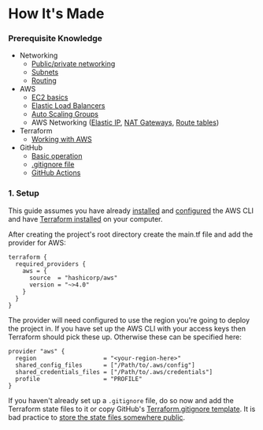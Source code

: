 # How It's Made

### Prerequisite Knowledge

- Networking
    - [Public/private networking](https://simple.wikipedia.org/wiki/IP_address)
    - [Subnets](https://www.dummies.com/article/technology/information-technology/networking/general-networking/network-administration-subnet-basics-184551/)
    - [Routing](https://www.dummies.com/article/technology/information-technology/networking/general-networking/network-basics-routers-185331/)
- AWS
    - [EC2 basics](https://docs.aws.amazon.com/AWSEC2/latest/UserGuide/concepts.html)
    - [Elastic Load Balancers](https://docs.aws.amazon.com/elasticloadbalancing/latest/userguide/what-is-load-balancing.html)
    - [Auto Scaling Groups](https://docs.aws.amazon.com/autoscaling/ec2/userguide/auto-scaling-groups.html)
    - AWS Networking ([Elastic IP](https://docs.aws.amazon.com/AWSEC2/latest/UserGuide/elastic-ip-addresses-eip.html), [NAT Gateways](https://docs.aws.amazon.com/vpc/latest/userguide/vpc-nat-gateway.html), [Route tables](https://docs.aws.amazon.com/vpc/latest/userguide/VPC_Route_Tables.html))
- Terraform
    - [Working with AWS](https://developer.hashicorp.com/terraform/tutorials/aws-get-started)
- GitHub
    - [Basic operation](https://docs.github.com/en/get-started/quickstart/hello-world)
    - [.gitignore file](https://docs.github.com/en/get-started/getting-started-with-git/ignoring-files)
    - [GitHub Actions](https://docs.github.com/en/actions/learn-github-actions/understanding-github-actions)

### 1. Setup

This guide assumes you have already [installed](https://docs.aws.amazon.com/cli/latest/userguide/getting-started-install.html) and [configured](https://docs.aws.amazon.com/cli/latest/userguide/cli-chap-configure.htm) the AWS CLI and have [Terraform installed](https://developer.hashicorp.com/terraform/tutorials/aws-get-started/install-cli) on your computer.

After creating the project's root directory create the main.tf file and add the provider for AWS:

```hcl
terraform {
  required_providers {
    aws = {
      source  = "hashicorp/aws"
      version = "~>4.0"
    }
  }
}
```

The provider will need configured to use the region you're going to deploy the project in. If you have set up the AWS CLI with your access keys then Terraform should pick these up. Otherwise these can be specified here:

```hcl
provider "aws" {
  region                   = "<your-region-here>"
  shared_config_files      = ["/Path/to/.aws/config"]
  shared_credentials_files = ["/Path/to/.aws/credentials"]
  profile                  = "PROFILE"
}
```

If you haven't already set up a `.gitignore` file, do so now and add the Terraform state files to it or copy GitHub's [Terraform.gitignore template](https://github.com/github/gitignore/blob/main/Terraform.gitignore). It is bad practice to [store the state files somewhere public](https://developer.hashicorp.com/terraform/language/state/sensitive-data). 
